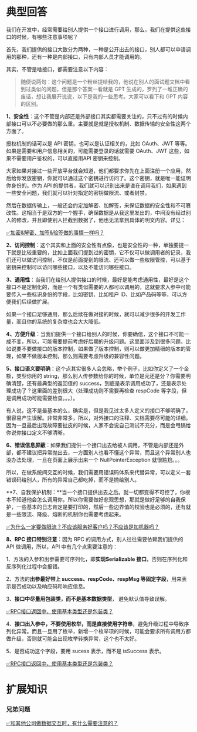# 典型回答


我们在开发中，经常需要给别人提供一个接口进行调用，那么，我们在提供这些接口的时候，有哪些注意事项呢？



首先，我们提供的接口大致分为两种，一种是公开出去的接口，别人都可以申请调用的那种，还有一种是内部接口，只有内部人员才能调用的。



其实，不管是啥接口，都需要注意以下内容：



> 随便说两句：这个问题是一个粉丝提给我的，他说在别人的面试题文档中看到过类似的问题，但是那个答案一看就是 GPT 生成的，罗列了一堆正确的废话，想让我展开说说，以下是我的一些思考。大家可以看下和 GPT 内容的区别。
>



**1、安全性**：这个不管是内部还是外部接口其实都需要关注的，只不过有的时候内部接口可以不必要做的那么重。主要就是就是授权机制、数据传输的安全性这两个方面了。



授权机制的话可以是 API 密钥，也可以是认证相关的，比如 OAuth、JWT 等等。如果是需要和用户信息相关的，可能需要登录的话就需要 OAuth、JWT 这些，如果不需要用户鉴权的，可以直接用API 密钥来控制。



大家如果对接过一些开放平台就会知道，他们都要求你先在上面注册一个应用，然后给你发放密钥，你就可以通过这个密钥进行访问了。这个密钥，就是唯一能证明你身份的。作为 API 的提供者，我们就可以识别出来是谁在调用我们，如果遇到一些安全问题，我们就可以针对指定的密钥做限流、或者封禁。



然后在数据传输上，一般还会约定加解密、加解签，来保证数据的安全性和不可篡改性。这相当于是双方的一个握手，确保数据是从我这里发出的，中间没有经过别人的修改，并且即使别人拦截到数据了，他也无法拿到具体的明文内容。详见：



[✅加密&解密、加签&验签做的事情一样吗？](https://www.yuque.com/hollis666/qyhor6/oq72da9rrpyt34g8)



**2、访问控制**：这个其实和上面的安全性有点像，也是安全性的一种，单独要提一下就是比较重要的，比如上面我们提到过的密钥，它不仅可以做调用者的记录，我们还可以做访问控制，不仅是前面提到的限流、还可以做一些权限管控，可以基于密钥来控制可以访问哪些接口，以及不能访问哪些接口。



**3、通用性**：当我们在给别人提供接口的时候，最好是能考虑通用性，最好是这个接口不是定制化的，而是一个有类似需要的人都可以调用的，这就要求入参中可能要传入一些标识身份的字段，比如密钥、比如租户 ID、比如产品码等等，可以方便我们后续做扩展。



如果一个接口足够通用，那么后续在做对接的时候，就可以减少很多的开发工作量，而且你的系统的复杂度也会大大降低。



**4、方便升级**：当我们提供一个接口给别人的时候，你要确信，这个接口不可能一成不变，所以，可能需要提前考虑好后期的升级问题。这里面涉及到很多问题，比如说要不要做接口的版本控制，如果做了版本控制，则可以做更加精细的版本的管理，如果不做版本控制，那么则需要考虑升级的兼容性问题。



**5、接口语义要明确**：这个点其实很多人会忽略，举个例子，比如你定义了一个金额，类型你用的 string，那么别人传参数给你的时候，单位是元还是分？你需要明确清楚，还有最典型的返回值的 success，到底是表示调用成功了，还是表示处理成功了？这里面的差别很大（处理成功则不需要再检查 respCode 等字段，但是调用成功可能需要检查。。。）。



有人说，这不是最基本的么，确实是，但是我见过太多人定义的接口不够明确了，很容易产生误解。非常非常多，所以，对外接口的注释、文档需要尽可能的详细。因为一旦最后出现故障要扯皮的时候，人家不会说自己测试不充分，而是会甩锅给你说你接口定义不够清晰。



**6、错误信息屏蔽**：如果我们提供一个接口出去给被人调用，不管是内部还是外部，都不建议把异常抛出去，一方面别人也看不懂这个异常，而且这个异常别人也没办法处理，一旦在页面上展示出来一个 NullPointerException 就很尴尬。。。



所以，在做系统间交互的时候，我们需要用错误码体系来代替异常，可以定义一套错误码给别人，所有的异常自己都吃掉，而不是抛给别人。



**7、自我保护机制：**当一个接口提供出去之后。就一切都变得不可控了，你根本不知道他会怎么调用你，所以你需要做好悲观思想，那就是做好足够的自我保护，一些基本的日志肯定是要打印的，然后一些边界值的校验也是必须的，还有就是一些限流、降级、熔断的机制你也需要考虑起来。



[✅为什么一定要做限流？不应该服务好客户吗？不应该是加机器吗？](https://www.yuque.com/hollis666/qyhor6/pfgbuemozdgl0m93)



**8、RPC 接口特别注意**：因为 RPC 的调用方式，别人往往需要依赖我们提供的API 做调用，所以，API 中有几个点需要注意的：



1、方法的入参和出参需要可序列化，即**实现Serializable 接口**，否则在序列化和反序列化过程中会报错。

2、方法的**出参最好带上 success、respCode、respMsg 等固定字段**，用来表示是否成功以及响应码和响应信息。

3、**接口中尽量用包装类，而不是基本数据类型**， 避免默认值导致误解。



[✅RPC接口返回中，使用基本类型还是包装类？](https://www.yuque.com/hollis666/qyhor6/hqm4f0)



4、**接口出入参中，不要使用枚举，而是直接使用字符串**，避免升级过程中导致序列化异常。而且一旦用了枚举，新增一个枚举项的时候，可能会要求所有调用方都做升级，否则就可能会出现枚举转换异常，这个也不太好。



5、是否成功这个字段，要用 sucess 表示，而不是 isSuccess 表示。



[✅RPC接口返回中，使用基本类型还是包装类？](https://www.yuque.com/hollis666/qyhor6/hqm4f0#JD3iV)





# 扩展知识


### 兄弟问题


[✅和其他公司做数据交互时，有什么需要注意的？](https://www.yuque.com/hollis666/qyhor6/kvcbk5lotrqc8yi8)

